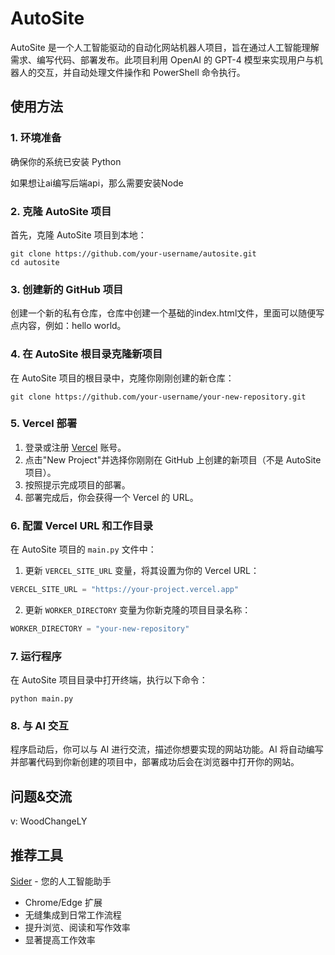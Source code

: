 # AutoSite

AutoSite 是一个人工智能驱动的自动化网站机器人项目，旨在通过人工智能理解需求、编写代码、部署发布。此项目利用 OpenAI 的 GPT-4 模型来实现用户与机器人的交互，并自动处理文件操作和 PowerShell 命令执行。

## 使用方法

### 1. 环境准备

确保你的系统已安装 Python 

如果想让ai编写后端api，那么需要安装Node

### 2. 克隆 AutoSite 项目

首先，克隆 AutoSite 项目到本地：

```
git clone https://github.com/your-username/autosite.git
cd autosite
```

### 3. 创建新的 GitHub 项目

创建一个新的私有仓库，仓库中创建一个基础的index.html文件，里面可以随便写点内容，例如：hello world。

### 4. 在 AutoSite 根目录克隆新项目

在 AutoSite 项目的根目录中，克隆你刚刚创建的新仓库：

```
git clone https://github.com/your-username/your-new-repository.git
```

### 5. Vercel 部署

1. 登录或注册 [Vercel](https://vercel.com/) 账号。
2. 点击"New Project"并选择你刚刚在 GitHub 上创建的新项目（不是 AutoSite 项目）。
3. 按照提示完成项目的部署。
4. 部署完成后，你会获得一个 Vercel 的 URL。

### 6. 配置 Vercel URL 和工作目录

在 AutoSite 项目的 `main.py` 文件中：

1. 更新 `VERCEL_SITE_URL` 变量，将其设置为你的 Vercel URL：

```python
VERCEL_SITE_URL = "https://your-project.vercel.app"
```

2. 更新 `WORKER_DIRECTORY` 变量为你新克隆的项目目录名称：

```python
WORKER_DIRECTORY = "your-new-repository"
```

### 7. 运行程序

在 AutoSite 项目目录中打开终端，执行以下命令：

```
python main.py
```

### 8. 与 AI 交互

程序启动后，你可以与 AI 进行交流，描述你想要实现的网站功能。AI 将自动编写并部署代码到你新创建的项目中，部署成功后会在浏览器中打开你的网站。

## 问题&交流

v: WoodChangeLY

## 推荐工具

[Sider](https://sider.ai) - 您的人工智能助手

- Chrome/Edge 扩展
- 无缝集成到日常工作流程
- 提升浏览、阅读和写作效率
- 显著提高工作效率